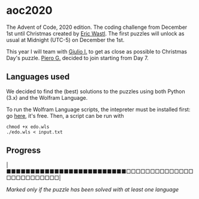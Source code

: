 # aoc2020

The Advent of Code, 2020 edition. The coding challenge from December 1st until Christmas created by [Eric Wastl](http://was.tl/). The first puzzles will unlock as usual at Midnight (UTC-5) on December the 1st.

This year I will team with [Giulio I.](https://github.com/giulioi) to get as close as possible to Christmas Day's puzzle. [Piero G.](https://github.com/pgasparo) decided to join starting from Day 7.

## Languages used

We decided to find the (best) solutions to the puzzles using both Python (3.x) and the Wolfram Language.

To run the Wolfram Language scripts, the intepreter must be installed first: go [here](https://www.wolfram.com/wolframscript/), it's free. Then, a script can be run with

```
chmod +x edo.wls
./edo.wls < input.txt
```

## Progress

|■■■■■■■■■■■■■■■■■■■■■■■■■□□□□□□□□□□□□□□□□□□□□□□□□□|


*Marked only if the puzzle has been solved with at least one language*

